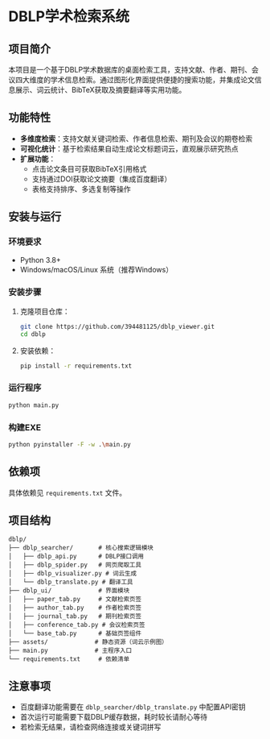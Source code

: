 # DBLP学术检索系统

## 项目简介
本项目是一个基于DBLP学术数据库的桌面检索工具，支持文献、作者、期刊、会议四大维度的学术信息检索。通过图形化界面提供便捷的搜索功能，并集成论文信息展示、词云统计、BibTeX获取及摘要翻译等实用功能。

## 功能特性
- **多维度检索**：支持文献关键词检索、作者信息检索、期刊及会议的期卷检索
- **可视化统计**：基于检索结果自动生成论文标题词云，直观展示研究热点
- **扩展功能**：
  - 点击论文条目可获取BibTeX引用格式
  - 支持通过DOI获取论文摘要（集成百度翻译）
  - 表格支持排序、多选复制等操作

## 安装与运行
### 环境要求
- Python 3.8+
- Windows/macOS/Linux 系统（推荐Windows）

### 安装步骤
1. 克隆项目仓库：
   ```bash
   git clone https://github.com/394481125/dblp_viewer.git
   cd dblp
   ```
2. 安装依赖：
   ```bash
   pip install -r requirements.txt
   ```

### 运行程序
```bash
python main.py
```

### 构建EXE
```bash
python pyinstaller -F -w .\main.py
```

## 依赖项
具体依赖见 `requirements.txt` 文件。

## 项目结构
```
dblp/
├── dblp_searcher/       # 核心搜索逻辑模块
│   ├── dblp_api.py      # DBLP接口调用
│   ├── dblp_spider.py   # 网页爬取工具
│   ├── dblp_visualizer.py # 词云生成
│   └── dblp_translate.py # 翻译工具
├── dblp_ui/             # 界面模块
│   ├── paper_tab.py     # 文献检索页签
│   ├── author_tab.py    # 作者检索页签
│   ├── journal_tab.py   # 期刊检索页签
│   ├── conference_tab.py # 会议检索页签
│   └── base_tab.py      # 基础页签组件
├── assets/             # 静态资源（词云示例图）
├── main.py             # 主程序入口
└── requirements.txt     # 依赖清单
```

## 注意事项
- 百度翻译功能需要在 `dblp_searcher/dblp_translate.py` 中配置API密钥
- 首次运行可能需要下载DBLP缓存数据，耗时较长请耐心等待
- 若检索无结果，请检查网络连接或关键词拼写
